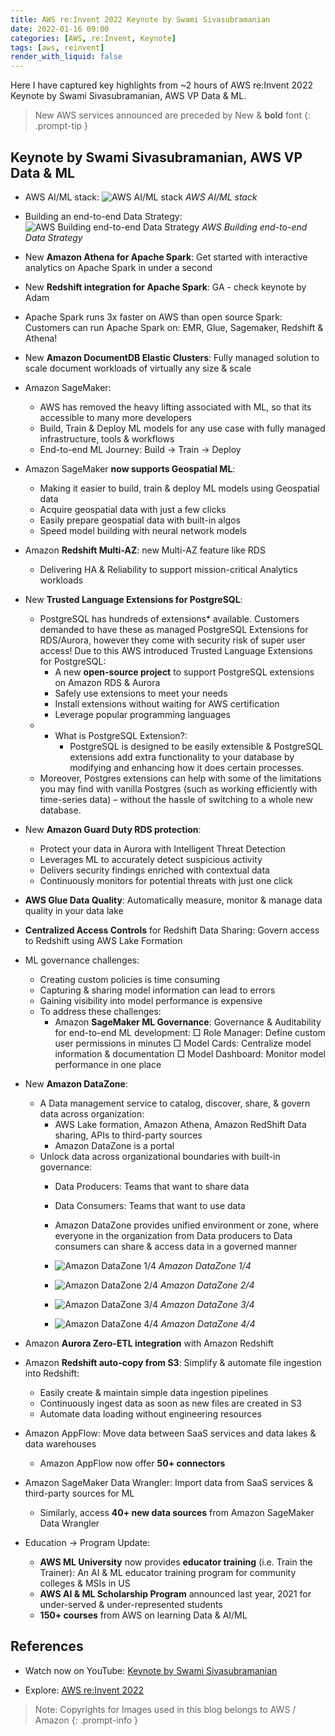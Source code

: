 ```yaml
---
title: AWS re:Invent 2022 Keynote by Swami Sivasubramanian
date: 2022-01-16 09:00
categories: [AWS, re:Invent, Keynote]
tags: [aws, reinvent]
render_with_liquid: false
---
```


Here I have captured key highlights from ~2 hours of AWS re:Invent 2022 Keynote by Swami Sivasubramanian, AWS VP Data & ML. 

> New AWS services announced are preceded by New & **bold** font
{: .prompt-tip }

## Keynote by Swami Sivasubramanian, AWS VP Data & ML

- AWS AI/ML stack:
    ![AWS AI/ML stack](/assets/img/posts/2022-01-16-aws-reinvent-2022-keynote-swami-sivasubramanian/AWS-AI-ML-stack.png)
    _AWS AI/ML stack_
- Building an end-to-end Data Strategy:
    ![AWS Building end-to-end Data Strategy](/assets/img/posts/2022-01-16-aws-reinvent-2022-keynote-swami-sivasubramanian/AWS-Building-endtoend-data-strategy.png)
    _AWS Building end-to-end Data Strategy_
- New **Amazon Athena for Apache Spark**: Get started with interactive analytics on Apache Spark in under a second
- New **Redshift integration for Apache Spark**: GA - check keynote by Adam
- Apache Spark runs 3x faster on AWS than open source Spark: Customers can run Apache Spark on: EMR, Glue, Sagemaker, Redshift & Athena! 
- New **Amazon DocumentDB Elastic Clusters**: Fully managed solution to scale document workloads of virtually any size & scale
- Amazon SageMaker: 
    - AWS has removed the heavy lifting associated with ML, so that its accessible to many more developers
    - Build, Train & Deploy ML models for any use case with fully managed infrastructure, tools & workflows
    - End-to-end ML Journey: Build -> Train -> Deploy
- Amazon SageMaker **now supports Geospatial ML**: 
    - Making it easier to build, train & deploy ML models using Geospatial data
    - Acquire geospatial data with just a few clicks
    - Easily prepare geospatial data with built-in algos
    - Speed model building with neural network models
- Amazon **Redshift Multi-AZ**: new Multi-AZ feature like RDS
    - Delivering HA & Reliability to support mission-critical Analytics workloads
- New **Trusted Language Extensions for PostgreSQL**:
    - PostgreSQL has hundreds of extensions* available. Customers demanded to have these as managed PostgreSQL Extensions for RDS/Aurora, however they come with security risk of super user access! Due to this AWS introduced Trusted Language Extensions for PostgreSQL:
        - A new **open-source project** to support PostgreSQL extensions on Amazon RDS & Aurora
        - Safely use extensions to meet your needs
        - Install extensions without waiting for AWS certification
        - Leverage popular programming languages
    - * What is PostgreSQL Extension?: 
        - PostgreSQL is designed to be easily extensible & PostgreSQL extensions add extra functionality to your database by modifying and enhancing how it does certain processes.
    - Moreover, Postgres extensions can help with some of the limitations you may find with vanilla Postgres (such as working efficiently with time-series data) – without the hassle of switching to a whole new database.
- New **Amazon Guard Duty RDS protection**: 
    - Protect your data in Aurora with Intelligent Threat Detection
    - Leverages ML to accurately detect suspicious activity
    - Delivers security findings enriched with contextual data
    - Continuously monitors for potential threats with just one click
- **AWS Glue Data Quality**: Automatically measure, monitor & manage data quality in your data lake
- **Centralized Access Controls** for Redshift Data Sharing: Govern access to Redshift using AWS Lake Formation
- ML governance challenges:
    - Creating custom policies is time consuming
    - Capturing & sharing model information can lead to errors
    - Gaining visibility into model performance is expensive
    - To address these challenges:
        - Amazon **SageMaker ML Governance**: Governance & Auditability for end-to-end ML development:
            □ Role Manager: Define custom user permissions in minutes
            □ Model Cards: Centralize model information & documentation
            □ Model Dashboard: Monitor model performance in one place
- New **Amazon DataZone**:  
    - A Data management service to catalog, discover, share, & govern data across organization:
        - AWS Lake formation, Amazon Athena, Amazon RedShift Data sharing, APIs to third-party sources
        - Amazon DataZone is a portal
    - Unlock data across organizational boundaries with built-in governance:
        - Data Producers: Teams that want to share data
        - Data Consumers: Teams that want to use data
        - Amazon DataZone provides unified environment or zone, where everyone in the organization from Data producers to Data consumers can share & access data in a governed manner
        - ![Amazon DataZone 1/4](/assets/img/posts/2022-01-16-aws-reinvent-2022-keynote-swami-sivasubramanian/Amazon-DataZone-1.png)
        _Amazon DataZone 1/4_
        
        - ![Amazon DataZone 2/4](/assets/img/posts/2022-01-16-aws-reinvent-2022-keynote-swami-sivasubramanian/Amazon-DataZone-2.png)
        _Amazon DataZone 2/4_

        - ![Amazon DataZone 3/4](/assets/img/posts/2022-01-16-aws-reinvent-2022-keynote-swami-sivasubramanian/Amazon-DataZone-3.png)
        _Amazon DataZone 3/4_
    
        - ![Amazon DataZone 4/4](/assets/img/posts/2022-01-16-aws-reinvent-2022-keynote-swami-sivasubramanian/Amazon-DataZone-4.png)
        _Amazon DataZone 4/4_

- Amazon **Aurora Zero-ETL integration** with Amazon Redshift
- Amazon **Redshift auto-copy from S3**: Simplify & automate file ingestion into Redshift:
    - Easily create & maintain simple data ingestion pipelines
    - Continuously ingest data as soon as new files are created in S3
    - Automate data loading without engineering resources
- Amazon AppFlow: Move data between SaaS services and data lakes & data warehouses
    - Amazon AppFlow now offer **50+ connectors**
- Amazon SageMaker Data Wrangler: Import data from SaaS services & third-party sources for ML
    - Similarly, access **40+ new data sources** from Amazon SageMaker Data Wrangler
- Education -> Program Update:
    - **AWS ML University** now provides **educator training** (i.e. Train the Trainer): An AI & ML educator training program for community colleges & MSIs in US
    - **AWS AI & ML Scholarship Program** announced last year, 2021 for under-served & under-represented students
    - **150+ courses** from AWS on learning Data & AI/ML

## References

- Watch now on YouTube: <a href="https://www.youtube.com/watch?v=TL2HtX-FmiQ&t=966s" target="_blank">Keynote by Swami Sivasubramanian</a>

- Explore: <a href="https://reinvent.awsevents.com/keynotes/?trk=direct" target="_blank">AWS re:Invent 2022</a>

> Note: Copyrights for Images used in this blog belongs to AWS / Amazon
{: .prompt-info }
